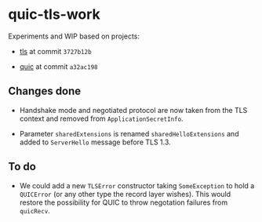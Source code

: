 # quic-tls-work

Experiments and WIP based on projects:

- [tls](https://github.com/vincenthz/hs-tls) at commit `3727b12b`

- [quic](https://github.com/kazu-yamamoto/quic) at commit `a32ac198`

## Changes done

- Handshake mode and negotiated protocol are now taken from the TLS context and
  removed from `ApplicationSecretInfo`.

- Parameter `sharedExtensions` is renamed `sharedHelloExtensions` and added to
  `ServerHello` message before TLS 1.3.

## To do

- We could add a new `TLSError` constructor taking `SomeException` to hold a
  `QUICError` (or any other type the record layer wishes).  This would restore
  the possibility for QUIC to throw negotation failures from `quicRecv`.
